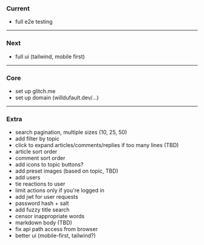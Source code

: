 ### Current

- full e2e testing

---

### Next

- full ui (tailwind, mobile first)

---

### Core

- set up glitch.me
- set up domain (willdufault.dev/...)

---

### Extra

- search pagination, multiple sizes (10, 25, 50)
- add filter by topic
- click to expand articles/comments/replies if too many lines (TBD)
- article sort order
- comment sort order
- add icons to topic buttons?
- add preset images (based on topic, TBD)
- add users
- tie reactions to user
- limit actions only if you're logged in
- add jwt for user requests
- password hash + salt
- add fuzzy title search
- censor inappropriate words
- markdown body (TBD)
- fix api path access from browser
- better ui (mobile-first, tailwind?)
